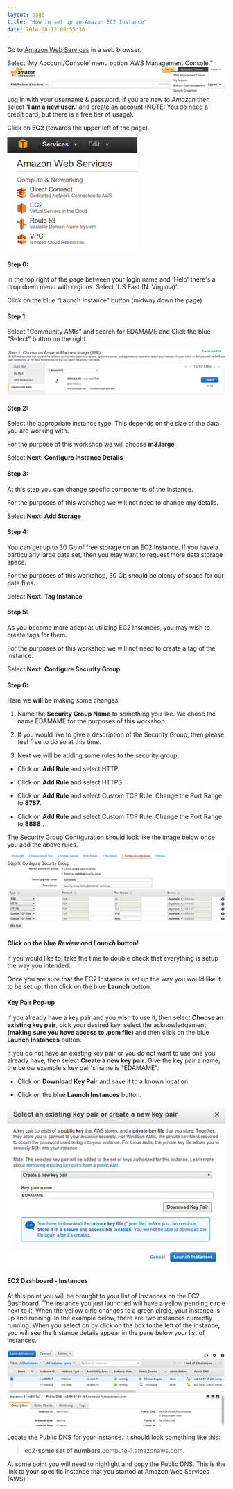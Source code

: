 ```yaml
---
layout: page
title: "How to set up an Amazon EC2 Instance"
date: 2014-08-12 08:55:36
---
```



Go to [Amazon Web Services](https://aws.amazon.com) in a web browser.

Select ‘My Account/Console’ menu option ‘AWS Management Console.”
![AWS Login Image](img/aws/aws_login.png)
Log in with your username & password. If you are new to _Amazon_ then select **'I am a new user.'** and create an account (NOTE: You do need a credit card, but there is a free tier of usage).

Click on **EC2** (towards the upper left of the page).

![EC2 Instance](img/aws/ec2_services.png)

#### Step 0:

In the top right of the page between your login name and 'Help' there's a drop down menu with regions. 
Select 'US East (N. Virginia)'.

Click on the blue “Launch Instance” button (midway down the page)

#### Step 1:

Select "Community AMIs" and search for EDAMAME and Click the blue "Select" button on the right.

![Community AMIs](img/aws/ami_choice.png)

#### Step 2:
Select the appropriate instance type. This depends on the size of the data you are working with.

For the purpose of this workshop we will choose **m3.large**

Select **Next: Configure Instance Details**

#### Step 3:
At this step you can change specfic components of the instance.

For the purposes of this workshop we will not need to change any details.

Select **Next: Add Storage**

#### Step 4:
You can get up to 30 Gb of free storage on an EC2 Instance. If you have a particularly large data set, then you may want to request more data storage space.

For the purposes of this workshop, 30 Gb should be plenty of space for our data files.

Select **Next: Tag Instance**

#### Step 5:
As you become more adept at utilizing EC2 Instances, you may wish to create tags for them.

For the purposes of this workshop we will not need to create a tag of the instance.

Select **Next: Configure Security Group**

#### Step 6:
Here we **will** be making some changes.


1. Name the **Security Group Name** to something you like.  We chose the name EDAMAME for the purposes of this workshop.

2. If you would like to give a description of the Security Group, then please feel free to do so at this time.

3. Next we will be adding some rules to the security group.

* Click on **Add Rule** and select HTTP.

* Click on **Add Rule** and select HTTPS.

* Click on **Add Rule** and select Custom TCP Rule. Change the Port Range to **8787**.

* Click on **Add Rule** and select Custom TCP Rule. Change the Port Range to **8888** .

The Security Group Configuration should look like the image below once you add the above rules.

![Configure Security Group](img/aws/configure_security_group.png)

#### Click on the blue _Review and Launch_ button!

If you would like to, take the time to double check that everything is setup the way you intended.

Once you are sure that the EC2 Instance is set up the way you would like it to be set up, then click on the blue **Launch** button.

#### Key Pair Pop-up

If you already have a key pair and you wish to use it, then select **Choose an existing key pair**, pick your desired key, select the acknowledgement **(making sure you have access to .pem file)** and then click on the blue **Launch Instances** button.

If you do not have an existing key pair or you do not want to use one you already have, then select **Create a new key pair**. Give the key pair a name; the below example's key pair's name is "EDAMAME".

* Click on **Download Key Pair** and save it to a known location.

* Click on the blue **Launch Instances** button.

![Key Pair Pop-up](img/aws/key_pair.png)


#### EC2 Dashboard - Instances

At this point you will be brought to your list of Instances on the EC2 Dashboard. The instance you just launched will have a yellow pending circle next to it. When the yellow cirle changes to a green circle, your instance is up and running. In the example below, there are two instances currently running. When you select on by click on the box to the left of the instance, you will see the Instance details appear in the pane below your list of instances.


![EC2 Dashboard Instance List](img/aws/ec2_dashboard.png)

Locate the Public DNS for your instance. It should look something like this:

>ec2-**some set of numbers**.compute-1.amazonaws.com.


At some point you will need to highlight and copy the Public DNS. This is the link to your specific instance that you started at Amazon Web Services (AWS).
